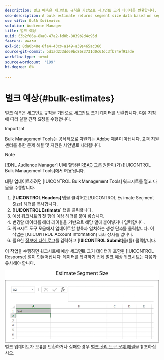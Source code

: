 ```yaml
---
description: 벌크 예측은 세그먼트 규칙을 기반으로 세그먼트 크기 데이터를 반환합니다. 다음 지침에 따라 일괄 견적 요청을 수행합니다.
seo-description: A bulk estimate returns segment size data based on segment rules. Follow these instructions to make a bulk estimate request.
seo-title: Bulk Estimates
solution: Audience Manager
title: 벌크 예상
uuid: 63b2f06a-8ba0-47a2-bd0b-8039b2d4c95d
feature: BAAAM
exl-id: 8da0b48e-6fa4-43c9-a149-a39e465ac366
source-git-commit: bd1ad233dd69bc8683731d0c63dc3fb74ef91ade
workflow-type: tm+mt
source-wordcount: '199'
ht-degree: 0%

---
```


# 벌크 예상{#bulk-estimates}

벌크 예측은 세그먼트 규칙을 기반으로 세그먼트 크기 데이터를 반환합니다. 다음 지침에 따라 일괄 견적 요청을 수행합니다.

>[!IMPORTANT]
>
>Bulk Management Tools는 공식적으로 지원되는 Adobe 제품이 아닙니다. 고객 지원 센터를 통한 문제 해결 및 지원은 사안별로 처리됩니다.

<!-- 

t_bulk_estimates.xml

 -->

>[!NOTE]
>
>[!DNL Audience Manager] UI에 할당된 [RBAC 그룹 권한](../../features/administration/administration-overview.md)이(가) [!UICONTROL Bulk Management Tools]에서 허용됩니다.

대량 업데이트하려면 [!UICONTROL Bulk Management Tools] 워크시트를 열고 다음을 수행합니다.

1. **[!UICONTROL Headers]** 탭을 클릭하고 [!UICONTROL Estimate Segment Size] 헤더를 복사합니다.
2. **[!UICONTROL Estimate]** 탭을 클릭합니다.
3. 예상 워크시트의 첫 행에 예상 헤더를 붙여 넣습니다.
4. 변경할 데이터를 헤더 레이블을 기반으로 해당 열에 붙여넣거나 입력합니다.
5. 워크시트 도구 모음에서 업데이트할 항목과 일치하는 생성 단추를 클릭합니다.
이 작업은 [!UICONTROL Account Information] 대화 상자를 엽니다.
6. 필요한 [정보에 대한 로그](../../reference/bulk-management-tools/bulk-management-intro.md#auth-reqs)를 입력하고 **[!UICONTROL Submit]**&#x200B;을(를) 클릭합니다.

이 작업을 수행하면 워크시트에 예상 세그먼트 크기 데이터가 포함된 [!UICONTROL Response] 열이 만들어집니다. 데이터를 입력하기 전에 벌크 예상 워크시트는 다음과 유사해야 합니다.

![](assets/estimate.png)
벌크 업데이트가 오류를 반환하거나 실패한 경우 [벌크 관리 도구 문제 해결](../../reference/bulk-management-tools/bulk-troubleshooting.md)을 참조하십시오.
